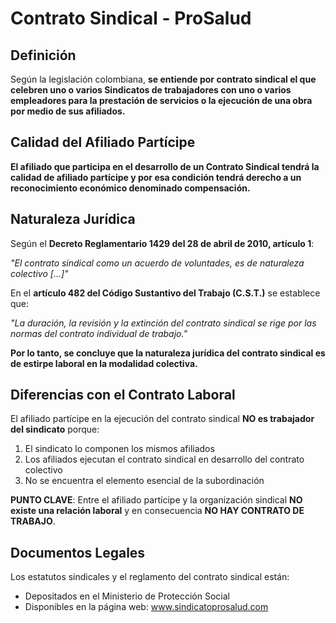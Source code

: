 
# Contrato Sindical - ProSalud

## Definición

Según la legislación colombiana, **se entiende por contrato sindical el que celebren uno o varios Sindicatos de trabajadores con uno o varios empleadores para la prestación de servicios o la ejecución de una obra por medio de sus afiliados.**

## Calidad del Afiliado Partícipe

**El afiliado que participa en el desarrollo de un Contrato Sindical tendrá la calidad de afiliado partícipe y por esa condición tendrá derecho a un reconocimiento económico denominado compensación.**

## Naturaleza Jurídica

Según el **Decreto Reglamentario 1429 del 28 de abril de 2010, artículo 1**: 

*"El contrato sindical como un acuerdo de voluntades, es de naturaleza colectivo [...]"*

En el **artículo 482 del Código Sustantivo del Trabajo (C.S.T.)** se establece que:

*"La duración, la revisión y la extinción del contrato sindical se rige por las normas del contrato individual de trabajo."*

**Por lo tanto, se concluye que la naturaleza jurídica del contrato sindical es de estirpe laboral en la modalidad colectiva.**

## Diferencias con el Contrato Laboral

El afiliado partícipe en la ejecución del contrato sindical **NO es trabajador del sindicato** porque:

1. El sindicato lo componen los mismos afiliados
2. Los afiliados ejecutan el contrato sindical en desarrollo del contrato colectivo
3. No se encuentra el elemento esencial de la subordinación

**PUNTO CLAVE**: Entre el afiliado partícipe y la organización sindical **NO existe una relación laboral** y en consecuencia **NO HAY CONTRATO DE TRABAJO**.

## Documentos Legales

Los estatutos sindicales y el reglamento del contrato sindical están:
- Depositados en el Ministerio de Protección Social
- Disponibles en la página web: www.sindicatoprosalud.com
